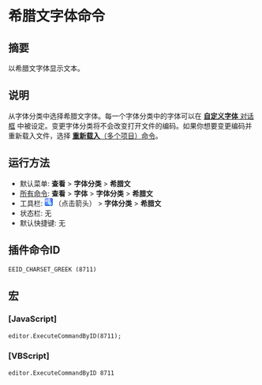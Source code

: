 # 希腊文字体命令

## 摘要

以希腊文字体显示文本。

## 说明

从字体分类中选择希腊文字体。每一个字体分类中的字体可以在 [**自定义字体** 对话框](../../dlg/properties/font/index) 中被设定。变更字体分类将不会改变打开文件的编码。如果你想要变更编码并重新载入文件，选择 [**重新载入**（多个项目）命令](../file/file_reload_defined)。

## 运行方法

- 默认菜单: **查看** \> **字体分类** \> **希腊文**
- [所有命令](../tools/all_commands): **查看** \> **字体** >
**字体分类** \> **希腊文**
- 工具栏: ![](../../images/fontpopup.png)
（点击箭头） \> **字体分类** \> **希腊文**
- 状态栏: 无
- 默认快捷键: 无

## 插件命令ID

```
EEID_CHARSET_GREEK (8711)
```

## 宏

### \[JavaScript\]

```
editor.ExecuteCommandByID(8711);
```

### \[VBScript\]

```
editor.ExecuteCommandByID 8711
```
